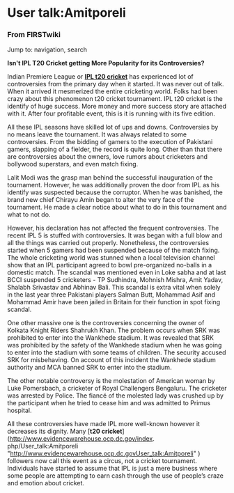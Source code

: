 

# User talk:Amitporeli

### From FIRSTwiki

Jump to: navigation, search

**Isn't IPL T20 Cricket getting More Popularity for its Controversies?**

  

Indian Premiere League or [**IPL t20 cricket**](http://www.myt20cricket.com/
"http://www.myt20cricket.com/" ) has experienced lot of controversies from the
primary day when it started. It was never out of talk. When it arrived it
mesmerized the entire cricketing world. Folks had been crazy about this
phenomenon t20 cricket tournament. IPL t20 cricket is the identify of huge
success. More money and more success story are attached with it. After four
profitable event, this is it is running with its five edition.

All these IPL seasons have skilled lot of ups and downs. Controversies by no
means leave the tournament. It was always related to some controversies. From
the bidding of gamers to the execution of Pakistani gamers, slapping of a
fielder, the record is quite long. Other than that there are controversies
about the owners, love rumors about cricketers and bollywood superstars, and
even match fixing.

Lalit Modi was the grasp man behind the successful inauguration of the
tournament. However, he was additionally proven the door from IPL as his
identify was suspected because the corruptor. When he was banished, the brand
new chief Chirayu Amin began to alter the very face of the tournament. He made
a clear notice about what to do in this tournament and what to not do.

However, his declaration has not affected the frequent controversies. The
recent IPL 5 is stuffed with controversies. It was began with a full blow and
all the things was carried out properly. Nonetheless, the controversies
started when 5 gamers had been suspended because of the match fixing. The
whole cricketing world was stunned when a local television channel show that
an IPL participant agreed to bowl pre-organized no-balls in a domestic match.
The scandal was mentioned even in Loke sabha and at last BCCI suspended 5
cricketers - TP Sudhindra, Mohnish Mishra, Amit Yadav, Shalabh Srivastav and
Abhinav Bali. This scandal is extra vital when solely in the last year three
Pakistani players Salman Butt, Mohammad Asif and Mohammad Amir have been
jailed in Britain for their function in spot fixing scandal.

One other massive one is the controversies concerning the owner of Kolkata
Knight Riders Shahrukh Khan. The problem occurs when SRK was prohibited to
enter into the Wankhede stadium. It was revealed that SRK was prohibited by
the safety of the Wankhede stadium when he was going to enter into the stadium
with some teams of children. The security accused SRK for misbehaving. On
account of this incident the Wankhede stadium authority and MCA banned SRK to
enter into the stadium.

The other notable controversy is the molestation of American woman by Luke
Pomersbach, a cricketer of Royal Challengers Bengaluru. The cricketer was
arrested by Police. The fiancé of the molested lady was crushed up by the
participant when he tried to cease him and was admitted to Primus hospital.

All these controversies have made IPL more well-known however it decreases its
dignity. Many [**t20 cricket**](http://www.evidencewarehouse.ocp.dc.gov/index.
php/User_talk:Amitporeli
"http://www.evidencewarehouse.ocp.dc.govUser_talk:Amitporeli" )
followers now call this event as a circus, not a cricket tournament.
Individuals have started to assume that IPL is just a mere business where some
people are attempting to earn cash through the use of people’s craze and
emotion about cricket.

